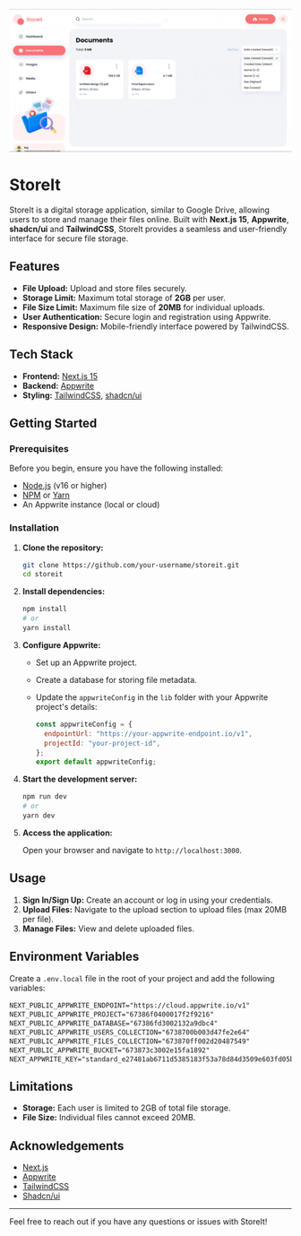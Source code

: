 ![StoreIt Cover Image](public/images/showcase.gif)

# StoreIt

StoreIt is a digital storage application, similar to Google Drive, allowing users to store and manage their files online. Built with **Next.js 15**, **Appwrite**, **shadcn/ui** and **TailwindCSS**, StoreIt provides a seamless and user-friendly interface for secure file storage.

## Features

- **File Upload:** Upload and store files securely.
- **Storage Limit:** Maximum total storage of **2GB** per user.
- **File Size Limit:** Maximum file size of **20MB** for individual uploads.
- **User Authentication:** Secure login and registration using Appwrite.
- **Responsive Design:** Mobile-friendly interface powered by TailwindCSS.

## Tech Stack

- **Frontend:** [Next.js 15](https://nextjs.org/)
- **Backend:** [Appwrite](https://appwrite.io/)
- **Styling:** [TailwindCSS](https://tailwindcss.com/), [shadcn/ui](https://ui.shadcn.com/)

## Getting Started

### Prerequisites

Before you begin, ensure you have the following installed:

- [Node.js](https://nodejs.org/) (v16 or higher)
- [NPM](https://www.npmjs.com/) or [Yarn](https://yarnpkg.com/)
- An Appwrite instance (local or cloud)

### Installation

1. **Clone the repository:**

   ```bash
   git clone https://github.com/your-username/storeit.git
   cd storeit
   ```

2. **Install dependencies:**

   ```bash
   npm install
   # or
   yarn install
   ```

3. **Configure Appwrite:**

   - Set up an Appwrite project.
   - Create a database for storing file metadata.
   - Update the `appwriteConfig` in the `lib` folder with your Appwrite project's details:

     ```javascript
     const appwriteConfig = {
       endpointUrl: "https://your-appwrite-endpoint.io/v1",
       projectId: "your-project-id",
     };
     export default appwriteConfig;
     ```

4. **Start the development server:**

   ```bash
   npm run dev
   # or
   yarn dev
   ```

5. **Access the application:**

   Open your browser and navigate to `http://localhost:3000`.

## Usage

1. **Sign In/Sign Up:** Create an account or log in using your credentials.
2. **Upload Files:** Navigate to the upload section to upload files (max 20MB per file).
3. **Manage Files:** View and delete uploaded files.


## Environment Variables

Create a `.env.local` file in the root of your project and add the following variables:

```plaintext
NEXT_PUBLIC_APPWRITE_ENDPOINT="https://cloud.appwrite.io/v1"
NEXT_PUBLIC_APPWRITE_PROJECT="67386f0400017f2f9216"
NEXT_PUBLIC_APPWRITE_DATABASE="67386fd3002132a9dbc4"
NEXT_PUBLIC_APPWRITE_USERS_COLLECTION="6738700b003d47fe2e64"
NEXT_PUBLIC_APPWRITE_FILES_COLLECTION="673870ff002d20487549"
NEXT_PUBLIC_APPWRITE_BUCKET="673873c3002e15fa1892"
NEXT_APPWRITE_KEY="standard_e27481ab6711d5385183f53a78d84d3509e603fd05b543954f25b6b29edebd7630da125f879bc84cef4b30882e69b3874c46c85e81fdb7a860147023a2adbdcdaae898b0739ab74fcfafb3806cea89bb8c733238a736d05277ee9ce8fb1045d6a672dd583292504ed5ef760d2cebefde67f7ea2be10b384384892c8c98a0c8a8"
```

## Limitations

- **Storage:** Each user is limited to 2GB of total file storage.
- **File Size:** Individual files cannot exceed 20MB.


## Acknowledgements

- [Next.js](https://nextjs.org/)
- [Appwrite](https://appwrite.io/)
- [TailwindCSS](https://tailwindcss.com/)
- [Shadcn/ui](https://ui.shadcn.com/)

---

Feel free to reach out if you have any questions or issues with StoreIt!

